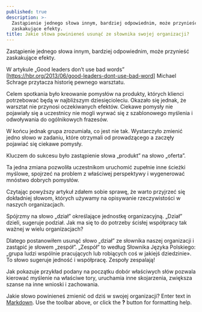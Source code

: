 ```yaml
---
published: true
description: >-
  Zastąpienie jednego słowa innym, bardziej odpowiednim, może przynieść
  zaskakujące efekty.
title: Jakie słowa powinieneś usunąć ze słownika swojej organizacji?
---
```



Zastąpienie jednego słowa innym, bardziej odpowiednim, może przynieść zaskakujące efekty.

W artykule „Good leaders don’t use bad words” [https://hbr.org/2013/06/good-leaders-dont-use-bad-word] Michael Schrage przytacza historię pewnego warsztatu.

Celem spotkania było kreowanie pomysłów na produkty, których klienci potrzebować będą w najbliższym dziesięcioleciu. Okazało się jednak, że warsztat nie przynosi oczekiwanych efektów. Ciekawe pomysły nie pojawiały się a uczestnicy nie mogli wyrwać się z szablonowego myślenia i odwoływania do ogólnikowych frazesów.

W końcu jednak grupa zrozumiała, co jest nie tak. Wystarczyło zmienić jedno słowo w zadaniu, które otrzymali od prowadzącego a zaczęły pojawiać się ciekawe pomysły.

Kluczem do sukcesu było zastąpienie słowa „produkt” na słowo „oferta”.

Ta jedna zmiana pozwoliła uczestnikom uruchomić zupełnie inne ścieżki myślowe, spojrzeć na problem z właściwej perspektywy i wygenerować mnóstwo dobrych pomysłów.

Czytając powyższy artykuł zdałem sobie sprawę, że warto przyjrzeć się dokładniej słowom, których używamy na opisywanie rzeczywistości w naszych organizacjach.

Spójrzmy na słowo „dział” określające jednostkę organizacyjną. „Dział” dzieli, sugeruje podział. Jak ma się to do potrzeby ścisłej współpracy tak ważnej w wielu organizacjach?

Dlatego postanowiłem usunąć słowo „dział” ze słownika naszej organizacji i zastąpić je słowem „zespół”. „Zespół” to według Słownika Języka Polskiego: „grupa ludzi wspólnie pracujących lub robiących coś w jakiejś dziedzinie». To słowo sugeruje jedność i współpracę. Zespoły zespalają!

Jak pokazuje przykład podany na początku dobór właściwych słów pozwala kierować myślenie na właściwe tory, uruchamia inne skojarzenia, zwiększa szanse na inne wnioski i zachowania.

Jakie słowo powinieneś zmienić od dziś w swojej organizacji?
Enter text in [Markdown](http://daringfireball.net/projects/markdown/). Use the toolbar above, or click the **?** button for formatting help.
